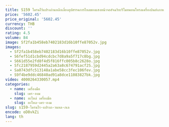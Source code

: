 ```yaml
---
title: S159 โดรนไร้แปรงถ่านหลีกเลี่ยงอุปสรรคการไหลของแสงหน้าจออัจฉริยะรีโมทคอนโทรลเครื่องบินส่งภาพ quadcopter
price: '5602.45'
price_original: '5602.45'
currency: THB
discount: ''
rating: 4.5
volume: 84
image: Sf2fa1b458eb7402183d16b10ffe87052v.jpg
images:
  - Sf2fa1b458eb7402183d16b10ffe87052v.jpg
  - S6fef51d1cbd94cdcbc7d8a9a5f717c8bg.jpg
  - S661d55e2fd8f4d5f816ffc005b8c2628o.jpg
  - Sfc2187959d2445a2a63a8c674791acf2S.jpg
  - Sa0743dfc513148a1abe58cc3fec106fev.jpg
  - S9f4be9ddc46840ad91a8dce11083827bk.jpg
video: 4000264330057.mp4
categories:
  - name: เครื่องมือ
    slug: เคร-องม
  - name: อะไหล่ เครื่องมือ
    slug: อะไหล-เคร-องม
slug: s159-โดรนไร-แปรงถ-านหล-กเล
encode: oD8vkZi
lang: th
---
```

  